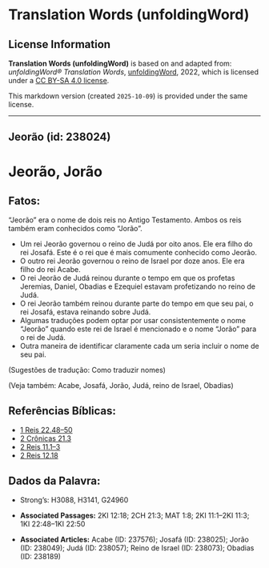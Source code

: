 # Translation Words (unfoldingWord)

## License Information

**Translation Words (unfoldingWord)** is based on and adapted from: _unfoldingWord® Translation Words_, [unfoldingWord](https://unfoldingword.org/utw), 2022, which is licensed under a [CC BY-SA 4.0 license](https://creativecommons.org/licenses/by-sa/4.0/legalcode.en).

This markdown version (created `2025-10-09`) is provided under the same license.



--------------------------------

## Jeorão (id: 238024)

Jeorão, Jorão
=============

Fatos:
------

“Jeorão” era o nome de dois reis no Antigo Testamento. Ambos os reis também eram conhecidos como “Jorão”.

* Um rei Jeorão governou o reino de Judá por oito anos. Ele era filho do rei Josafá. Este é o rei que é mais comumente conhecido como Jeorão.
* O outro rei Jeorão governou o reino de Israel por doze anos. Ele era filho do rei Acabe.
* O rei Jeorão de Judá reinou durante o tempo em que os profetas Jeremias, Daniel, Obadias e Ezequiel estavam profetizando no reino de Judá.
* O rei Jeorão também reinou durante parte do tempo em que seu pai, o rei Josafá, estava reinando sobre Judá.
* Algumas traduções podem optar por usar consistentemente o nome “Jeorão” quando este rei de Israel é mencionado e o nome “Jorão” para o rei de Judá.
* Outra maneira de identificar claramente cada um seria incluir o nome de seu pai.

(Sugestões de tradução: Como traduzir nomes)

(Veja também: Acabe, Josafá, Jorão, Judá, reino de Israel, Obadias)

Referências Bíblicas:
---------------------

* [1 Reis 22\.48–50](https://ref.ly/1Kgs22:48-1Kgs22:50)
* [2 Crônicas 21\.3](https://ref.ly/2Chr21:3)
* [2 Reis 11\.1–3](https://ref.ly/2Kgs11:1-2Kgs11:3)
* [2 Reis 12\.18](https://ref.ly/2Kgs12:18)

Dados da Palavra:
-----------------

* Strong’s: H3088, H3141, G24960

* **Associated Passages:** 2KI 12:18; 2CH 21:3; MAT 1:8; 2KI 11:1–2KI 11:3; 1KI 22:48–1KI 22:50
* **Associated Articles:** Acabe (ID: 237576); Josafá (ID: 238025); Jorão (ID: 238049); Judá (ID: 238057); Reino de Israel (ID: 238073); Obadias (ID: 238189)

